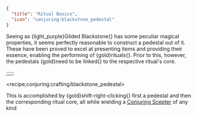 ```json
{
  "title": "Ritual Basics",
  "icon": "conjuring:blackstone_pedestal"
}
```

Seeing as {light_purple}Gilded Blackstone{} has some peculiar magical properties, it seems perfectly reasonable to
construct a pedestal out of it. These have been proved to excel at presenting items and providing their essence, enabling
the performing of {gold}rituals{}. Prior to this, however, the pedestals {gold}need to be linked{} to the respective
ritual's core.

;;;;;

<recipe;conjuring:crafting/blackstone_pedestal>

This is accomplished by {gold}shift-right-clicking{} first a pedestal and then the corresponding ritual core, all while
wielding a [Conjuring Scepter](^lavender:profound_page) of any kind